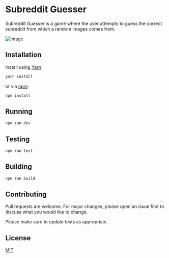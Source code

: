 # Subreddit Guesser

Subreddit Guesser is a game where the user attempts to guess the correct subreddit from which a random images comes from.

![image](https://user-images.githubusercontent.com/23489769/50808400-5f1ee780-12cc-11e9-82a7-8ca6268fb5de.png)

## Installation

Install using [Yarn](https://yarnpkg.com/lang/en/):

```bash
yarn install
```

or via [npm](https://www.npmjs.com/):
```bash
npm install
```

## Running

```bash
npm run dev
```

## Testing

```bash
npm run test
```

## Building

```bash
npm run build
```

## Contributing
Pull requests are welcome. For major changes, please open an issue first to discuss what you would like to change.

Please make sure to update tests as appropriate.

## License
[MIT](https://choosealicense.com/licenses/mit/)
